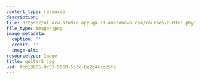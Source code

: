 ```yaml
---
content_type: resource
description: ''
file: https://ol-ocw-studio-app-qa.s3.amazonaws.com/courses/8-03sc-physics-iii-vibrations-and-waves-fall-2016/fcb180650c5350605b3c0e2c44ccc5fa_guitar2.jpg
file_type: image/jpeg
image_metadata:
  caption: ''
  credit: ''
  image-alt: ''
resourcetype: Image
title: guitar2.jpg
uid: fcb18065-0c53-5060-5b3c-0e2c44ccc5fa
---
```

